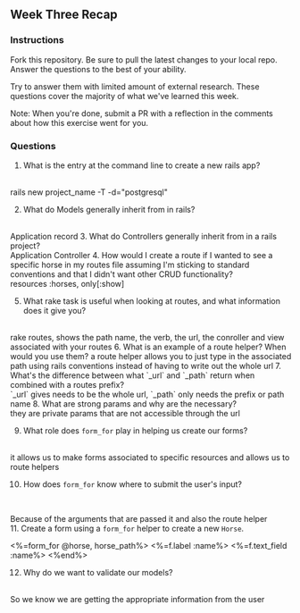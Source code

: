## Week Three Recap

### Instructions
Fork this repository. Be sure to pull the latest changes to your local repo. Answer the questions to the best of your ability.

Try to answer them with limited amount of external research. These questions cover the majority of what we've learned this week.

Note: When you're done, submit a PR with a reflection in the comments about how this exercise went for you.

### Questions

1. What is the entry at the command line to create a new rails app?
<br>
rails new project_name -T -d="postgresql"

2. What do Models generally inherit from in rails?
<br>
Application record
3. What do Controllers generally inherit from in a rails project?
<br>
Application Controller
4. How would I create a route if I wanted to see a specific horse in my routes file assuming I'm sticking to standard conventions and that I didn't want other CRUD functionality?
<br>
resources :horses, only[:show]

5. What rake task is useful when looking at routes, and what information does it give you?
<br>
rake routes, shows the path name, the verb, the url, the conroller and view associated with your routes
6. What is an example of a route helper? When would you use them?
a route helper allows you to just type in the associated path using rails conventions instead of having to write out the whole url
7. What's the difference between what `_url` and `_path` return when combined with a routes prefix?
  <br>
`_url` gives needs to be the whole url, `_path` only needs the prefix or path name
8. What are strong params and why are the necessary?
<br>
they are private params that are not accessible through the url
<br>

9. What role does `form_for` play in helping us create our forms?
<br>
it allows us to make forms associated to specific resources and allows us to route helpers
<br>

10. How does `form_for` know where to submit the user's input?
<br>

Because of the arguments that are passed it and also the route helper
<br>
11. Create a form using a `form_for` helper to create a new `Horse`.
<br>

<%=form_for @horse, horse_path%>
<%=f.label :name%>
<%=f.text_field :name%>
<%end%>
<br>

12. Why do we want to validate our models?
<br>
So we know we are getting the appropriate information from the user

